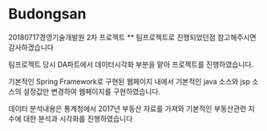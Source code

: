 # Budongsan
20180717경영기술개발원 2차 프로젝트
** 팀프로젝트로 진행되었던점 참고해주시면 감사하겠습니다

팀프로젝트 당시 DA파트에서 데이터시각화 부분을 맡아 프로젝트를 진행하였습니다.

기본적인 Spring Framework로 구현된 웹페이지 내에서 기본적인 java 소스와 jsp 소스의 설정값만 변경하여 웹페이지를 구현하였습니다.

데이터 분석내용은 통계청에서 2017년 부동산 자료를 가져와 기본적인 부동산관련 지수에 대한 분석과 시각화를 진행하였습니다
